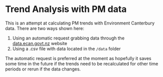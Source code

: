 # Trend Analysis with PM data

This is an attempt at calculating PM trends with Environment Canterbury data. There are two ways shown here:

1. Using an automatic request grabbing data through the [data.ecan.govt.nz](https://data.ecan.govt.nz/) website
2. Using a .csv file with data located in the `/data` folder

The automatic request is preferred at the moment as hopefully it saves some time in the future if the trends need to be recalculated for other time periods or rerun if the data changes.